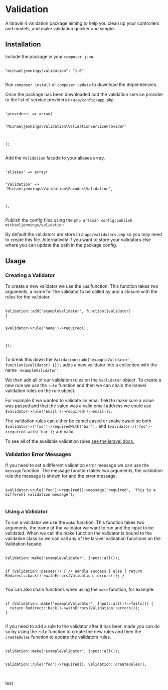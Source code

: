 <h1>Validation</h1>
<p>A laravel 4 validation package aiming to help you clean up your controllers and models, and make validation 
quicker and simpler.</p>
<h2>Installation</h2>
<p>Include the package in your <code>composer.json</code>.</p>
<pre>
  <code>
"michaeljennings/validation": "1.0"
  </code>
</pre>
<p>Run <code>composer install</code> or <code>composer update</code> to download the dependencies.</p>
<p>Once the package has been downloaded add the validation service provider to the list of service providers in 
<code>app/config/app.php</code>.</p>
<pre>
  <code>
'providers' => array(

  'Michaeljennings\Validation\ValidationServiceProvider'
  
);
  </code>
</pre>
<p>Add the <code>Validation</code> facade to your aliases array.</p>
<pre>
  <code>
'aliases' => array(

  'Validation' => 'Michaeljennings\Validation\Facades\Validation',
  
);
  </code>
</pre>
<p>Publish the config files using the <code>php artisan config:publish michaeljennings/validation</code></p>
<p>By default the validators are store in a <code>app/validators.php</code> so you may need to create this file. 
Alternatively if you want to store your validators else where you can update the path in the package config.</p>

<h2>Usage</h2>
<h3>Creating a Validator</h3>
<p>To create a new validator we use the <code>add</code> function. This function takes two arguments, a name for the 
validator to be called by and a closure with the rules for the validator.</p>
<pre>
  <code>
Validation::add('exampleValidator', function($validator)
{

  $validator->rule('name')->required();
  
});
  </code>
</pre>
<p>To break this down the <code>Validation::add('exampleValidator', function($validator) {});</code> adds a new 
validator into a collection with the name <code>'exampleValidator'</code>.</p>
<p>We then add all of our validation rules on the <code>$validator</code> object. To create a new rule we use the 
<code>rule</code> function and then we can chain the laravel validation rules on the rule object.</p>
<p>For example if we wanted to validate an email field to make sure a value was passed and that the value was a valid 
email address we could use <code>$validator->rule('email')->required()->email();</code>.</p>
<p>The validation rules can either be camel cased or snake cased so both 
<code>$validator->('foo')->requiredWith('bar');</code> and <code>$validator->('foo')->required_with('bar');</code> 
are valid.</p>
<p>To see all of the available validation rules 
<a href="http://laravel.com/docs/4.2/validation#available-validation-rules" target="_blank">see the laravel docs.</a>
<h3>Validation Error Messages</h3>
<p>If you need to set a different validation error message we can use the <code>message</code> function. The 
message function takes two arguments, the validation rule the message is shown for and the error message.</p>
<pre>
  <code>
$validator->rule('foo')->required()->message('required', 'This is a different validation message');
  </code>
</pre>
<h3>Using a Validator</h3>
<p>To run a validator we use the <code>make</code> function. This function takes two arguments, the name of the 
validator we want to run and the input to be validated. When we call the make function the validator is bound to the 
validation class so we can call any of the laravel validation functions on the Validation facade.</p>
<pre>
  <code>
Validation::make('exampleValidator', Input::all());

if (Validation::passes()) {
 // Handle success
} else {
  return Redirect::back()->withErrors(Validation::errors());
}
  </code>
</pre>
<p>You can also chain functions when using the <code>make</code> function, for example:</p>
<pre>
  <code>
if (Validation::make('exampleValidator', Input::all())->fails()) {
  return Redirect::back()->withErrors(Validation::errors());
}
  </code>
</pre>
<p>If you need to add a rule to the validator after it has been made you can do so by using the <code>rule</code>
function to create the new rules and then the <code>createRules</code> function to update the validators rules.</p>
<pre>
  <code>
Validation::make('exampleValidator', Input::all());

Validation::rule('foo')->required();
Validation::createRules();
  </code>
</pre>
<p>test</p>